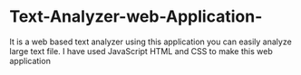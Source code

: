 # Text-Analyzer-web-Application-
It is a web based text analyzer using this application you can easily analyze large text file. I have used JavaScript HTML and CSS to make this web application
